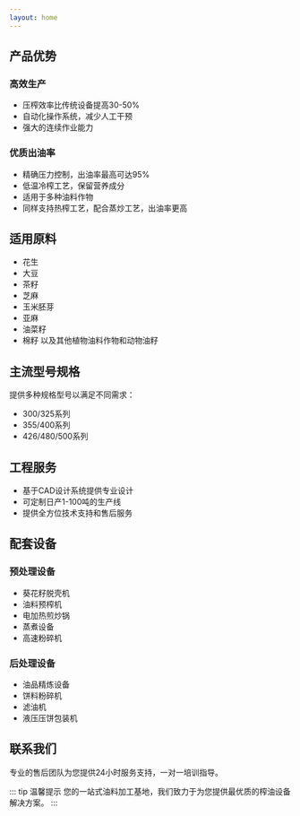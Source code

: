 ```yaml
---
layout: home
---
```


<script setup>
import { onMounted } from 'vue'
import { useRouter } from 'vitepress'

const router = useRouter()

// Auto redirect to browser language
onMounted(() => {
  const userLang = navigator.language || navigator.userLanguage
  if (userLang.startsWith('zh')) {
    router.go('/zh/')
  } else {
    router.go('/en/')
  }
})
</script>



## 产品优势

### 高效生产
- 压榨效率比传统设备提高30-50%
- 自动化操作系统，减少人工干预
- 强大的连续作业能力

### 优质出油率
- 精确压力控制，出油率最高可达95%
- 低温冷榨工艺，保留营养成分
- 适用于多种油料作物
- 同样支持热榨工艺，配合蒸炒工艺，出油率更高

## 适用原料

- 花生
- 大豆
- 茶籽
- 芝麻
- 玉米胚芽
- 亚麻
- 油菜籽
- 棉籽
以及其他植物油料作物和动物油籽

## 主流型号规格

提供多种规格型号以满足不同需求：
- 300/325系列
- 355/400系列
- 426/480/500系列

## 工程服务

- 基于CAD设计系统提供专业设计
- 可定制日产1-100吨的生产线
- 提供全方位技术支持和售后服务

## 配套设备

### 预处理设备
- 葵花籽脱壳机
- 油料预榨机
- 电加热煎炒锅
- 蒸煮设备
- 高速粉碎机

### 后处理设备
- 油品精炼设备
- 饼料粉碎机
- 滤油机
- 液压压饼包装机

## 联系我们

专业的售后团队为您提供24小时服务支持，一对一培训指导。

::: tip 温馨提示
您的一站式油料加工基地，我们致力于为您提供最优质的榨油设备解决方案。
:::
